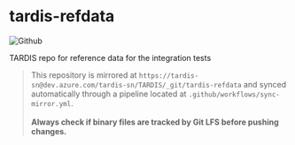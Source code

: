 # tardis-refdata
![Github](https://img.shields.io/github/license/tardis-sn/tardis-refdata)

TARDIS repo for reference data for the integration tests

> This repository is mirrored at `https://tardis-sn@dev.azure.com/tardis-sn/TARDIS/_git/tardis-refdata`
  and synced automatically through a pipeline located at `.github/workflows/sync-mirror.yml`.
  <br><br> **Always check if binary files are tracked by Git LFS before pushing changes.**
